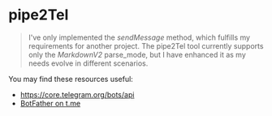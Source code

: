 # pipe2Tel
>I've only implemented the _sendMessage_ method, which fulfills my requirements for another project.
>The pipe2Tel tool currently supports only the _MarkdownV2_ parse_mode, but I have enhanced it as my needs evolve in different scenarios.

You may find these resources useful:
- https://core.telegram.org/bots/api
- [BotFather on t.me](https://t.me/botfather)

